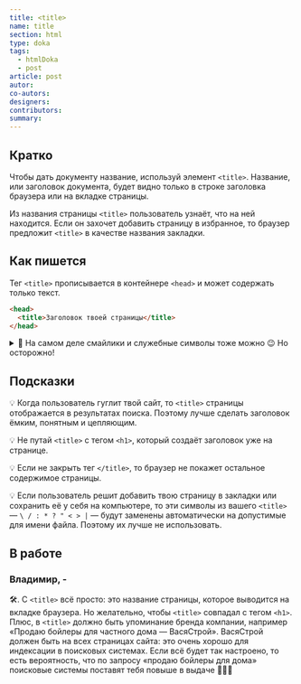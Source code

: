 ```yaml
---
title: <title>
name: title
section: html
type: doka
tags:
  - htmlDoka
  - post
article: post
autor:
co-autors:
designers:
contributors:
summary:
---
```


## Кратко

Чтобы дать документу название, используй элемент `<title>`. Название, или заголовок документа, будет видно только в строке заголовка браузера или на вкладке страницы.

Из названия страницы `<title>` пользователь узнаёт, что на ней находится. Если он захочет добавить страницу в избранное, то браузер предложит `<title>` в качестве названия закладки.

## Как пишется

Тег `<title>` прописывается в контейнере `<head>` и может содержать только текст.

```html
<head>
  <title>Заголовок твоей страницы</title>
</head>
```

<details>
  <summary>🧩 На самом деле смайлики и служебные символы тоже можно 😉 Но осторожно!</summary>
  <img src="/assets/images/posts/title/title.png" alt="Пример использования смайликов">
</details>

## Подсказки

💡 Когда пользователь гуглит твой сайт, то `<title>` страницы отображается в результатах поиска. Поэтому лучше сделать заголовок ёмким, понятным и цепляющим.

💡 Не путай `<title>` с тегом `<h1>`, который создаёт заголовок уже на странице.

💡 Если не закрыть тег `</title>`, то браузер не покажет остальное содержимое страницы.

💡 Если пользователь решит добавить твою страницу в закладки или сохранить её у себя на компьютере, то эти символы из вашего `<title>` — `\ / : * ? " < > |` — будут заменены автоматически на допустимые для имени файла. Поэтому их лучше не использовать.

## В работе

<h3>Владимир, <span class="twitter">-</span></h3>

🛠. С `<title>` всё просто: это название страницы, которое выводится на вкладке браузера. Но желательно, чтобы `<title>` совпадал с тегом `<h1>`. Плюс, в `<title>` должно быть упоминание бренда компании, например «Продаю бойлеры для частного дома — ВасяСтрой». ВасяСтрой должен быть на всех страницах сайта: это очень хорошо для индексации в поисковых системах. Если всё будет так настроено, то есть вероятность, что по запросу «продаю бойлеры для дома» поисковые системы поставят тебя повыше в выдаче 🤷🏼‍♂️
